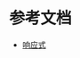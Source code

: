 # 参考文档

- [响应式](https://github.com/kscarrot/doc/blob/main/src/Typescript-%E5%93%8D%E5%BA%94%E5%BC%8F%E4%B8%8ERef.md)
